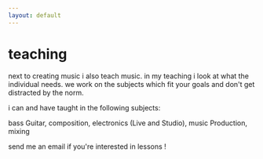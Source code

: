 ```yaml
---
layout: default
---
```


# teaching

next to creating music i also teach music.
in my teaching i look at what the individual needs.
we work on the subjects which fit your goals and don't get distracted by the norm.

i can and have taught in the following subjects:

bass Guitar, composition, electronics (Live and Studio), music Production, mixing


send me an email if you're interested in lessons !